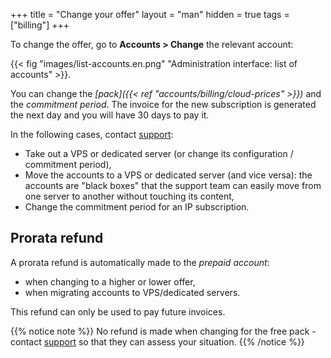 +++
title = "Change your offer"
layout = "man"
hidden = true
tags = ["billing"]
+++

To change the offer, go to **Accounts > Change** the relevant account:

{{< fig "images/list-accounts.en.png" "Administration interface: list of accounts" >}}.

You can change the *[pack]({{< ref "accounts/billing/cloud-prices" >}})* and the *commitment period*. The invoice for the new subscription is generated the next day and you will have 30 days to pay it.


In the following cases, contact [support](https://admin.alwaysdata.com/support/add/):

- Take out a VPS or dedicated server (or change its configuration / commitment period),
- Move the accounts to a VPS or dedicated server (and vice versa): the accounts are "black boxes" that the support team can easily move from one server to another without touching its content,
- Change the commitment period for an IP subscription.

## Prorata refund

A prorata refund is automatically made to the *prepaid account*:

- when changing to a higher or lower offer,
- when migrating accounts to VPS/dedicated servers.

This refund can only be used to pay future invoices.

{{% notice note %}}
No refund is made when changing for the free pack - contact [support](https://admin.alwaysdata.com/support/add/) so that they can assess your situation.
{{% /notice %}}
